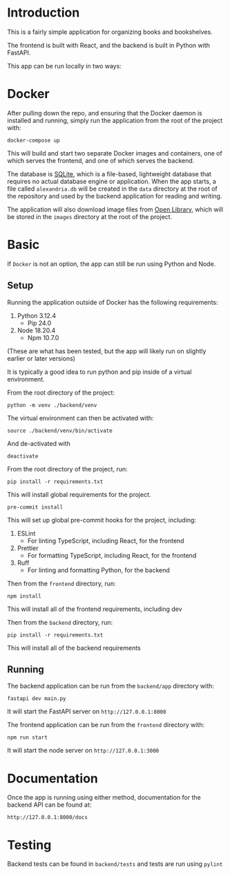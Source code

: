 # Introduction

This is a fairly simple application for organizing books and bookshelves.

The frontend is built with React, and the backend is built in Python with FastAPI.

This app can be run locally in two ways:


# Docker

After pulling down the repo, and ensuring that the Docker daemon is installed and running, simply run the application from the root of the project with:

`docker-compose up`

This will build and start two separate Docker images and containers, one of which serves the frontend, and one of which serves the backend.

The database is [SQLite](https://www.sqlite.org/), which is a file-based, lightweight database that requires no actual database engine or application. When the app starts, a file called `alexandria.db` will be created in the `data` directory at the root of the repository and used by the backend application for reading and writing.

The application will also download image files from [Open Library](https://openlibrary.org/), which will be stored in the `images` directory at the root of the project.


# Basic

If `Docker` is not an option, the app can still be run using Python and Node.

## Setup

Running the application outside of Docker has the following requirements:

1. Python 3.12.4
    + Pip 24.0
2. Node 18.20.4
    + Npm 10.7.0

(These are what has been tested, but the app will likely run on slightly earlier or later versions)

It is typically a good idea to run python and pip inside of a virtual environment.

From the root directory of the project:

`python -m venv ./backend/venv`

The virtual environment can then be activated with:

`source ./backend/venv/bin/activate`

And de-activated with

`deactivate`

From the root directory of the project, run:

`pip install -r requirements.txt`

This will install global requirements for the project.

`pre-commit install`

This will set up global pre-commit hooks for the project, including:

1. ESLint
    + For linting TypeScript, including React, for the frontend
2. Prettier
    + For formatting TypeScript, including React, for the frontend
3. Ruff
    + For linting and formatting Python, for the backend

Then from the `frontend` directory, run:

`npm install`

This will install all of the frontend requirements, including dev

Then from the `backend` directory, run:

`pip install -r requirements.txt`

This will install all of the backend requirements

## Running

The backend application can be run from the `backend/app` directory with:

`fastapi dev main.py`

It will start the FastAPI server on `http://127.0.0.1:8000`

The frontend application can be run from the `frontend` directory with:

`npm run start`

It will start the node server on `http://127.0.0.1:3000`


# Documentation

Once the app is running using either method, documentation for the backend API can be found at:

`http://127.0.0.1:8000/docs`


# Testing

Backend tests can be found in `backend/tests` and tests are run using `pylint`
